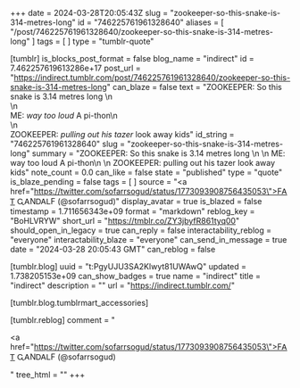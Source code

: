 +++
date = 2024-03-28T20:05:43Z
slug = "zookeeper-so-this-snake-is-314-metres-long"
id = "746225761961328640"
aliases = [ "/post/746225761961328640/zookeeper-so-this-snake-is-314-metres-long" ]
tags = [ ]
type = "tumblr-quote"

[tumblr]
is_blocks_post_format = false
blog_name = "indirect"
id = 7.462257619613286e+17
post_url = "https://indirect.tumblr.com/post/746225761961328640/zookeeper-so-this-snake-is-314-metres-long"
can_blaze = false
text = "ZOOKEEPER: So this snake is 3.14 metres long \n<br/>\n<br/>ME: <em>way too loud</em> A pi-thon\n<br/>\n<br/>ZOOKEEPER: <em>pulling out his tazer</em> look away kids"
id_string = "746225761961328640"
slug = "zookeeper-so-this-snake-is-314-metres-long"
summary = "ZOOKEEPER: So this snake is 3.14 metres long \n \n ME: way too loud A pi-thon\n \n ZOOKEEPER: pulling out his tazer look away kids"
note_count = 0.0
can_like = false
state = "published"
type = "quote"
is_blaze_pending = false
tags = [ ]
source = "<a href=\"https://twitter.com/sofarrsogud/status/1773093908756435053\">FᎪᎢ ᏩᎪNᎠᎪᏞF (@sofarrsogud)</a>"
display_avatar = true
is_blazed = false
timestamp = 1.711656343e+09
format = "markdown"
reblog_key = "BoHLVRYW"
short_url = "https://tmblr.co/ZY3jbyfR861tyq00"
should_open_in_legacy = true
can_reply = false
interactability_reblog = "everyone"
interactability_blaze = "everyone"
can_send_in_message = true
date = "2024-03-28 20:05:43 GMT"
can_reblog = false

[tumblr.blog]
uuid = "t:PgyUJU3SA2Klwyt81UWAwQ"
updated = 1.738205153e+09
can_show_badges = true
name = "indirect"
title = "indirect"
description = ""
url = "https://indirect.tumblr.com/"

[tumblr.blog.tumblrmart_accessories]

[tumblr.reblog]
comment = "<p><a href=\"https://twitter.com/sofarrsogud/status/1773093908756435053\">FᎪᎢ ᏩᎪNᎠᎪᏞF (@sofarrsogud)</a></p>"
tree_html = ""
+++

